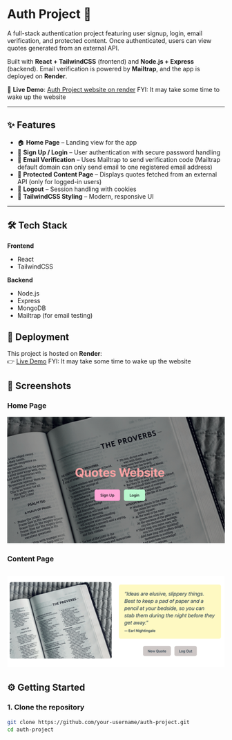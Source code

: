 # Auth Project 🔐

A full-stack authentication project featuring user signup, login, email verification, and protected content. Once authenticated, users can view quotes generated from an external API.

Built with **React + TailwindCSS** (frontend) and **Node.js + Express** (backend). Email verification is powered by **Mailtrap**, and the app is deployed on **Render**.

🚀 **Live Demo**: [Auth Project website on render](https://auth-project-bynf.onrender.com) FYI: It may take some time to wake up the website

---

## ✨ Features

- 🏠 **Home Page** – Landing view for the app
- 🔑 **Sign Up / Login** – User authentication with secure password handling
- 📧 **Email Verification** – Uses Mailtrap to send verification code (Mailtrap default domain can only send email to one registered email address)
- 📝 **Protected Content Page** – Displays quotes fetched from an external API (only for logged-in users)
- 🚪 **Logout** – Session handling with cookies
- 🎨 **TailwindCSS Styling** – Modern, responsive UI

---

## 🛠 Tech Stack

**Frontend**

- React
- TailwindCSS

**Backend**

- Node.js
- Express
- MongoDB
- Mailtrap (for email testing)

## 🚀 Deployment

This project is hosted on **Render**:  
👉 [Live Demo](https://auth-project-bynf.onrender.com) FYI: It may take some time to wake up the website

## 📸 Screenshots

### Home Page

![Home Page](./project_screenshots/homePage.png)

### Content Page

![Content Page](./project_screenshots/content.png)
---

## ⚙️ Getting Started

### 1. Clone the repository

```bash
git clone https://github.com/your-username/auth-project.git
cd auth-project
```
